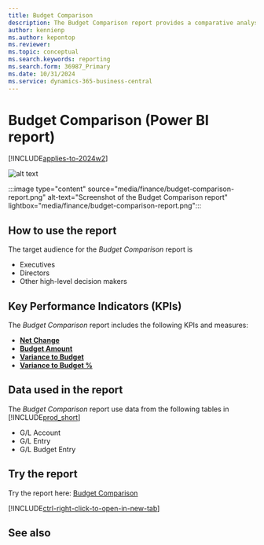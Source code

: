 ```yaml
---
title: Budget Comparison
description: The Budget Comparison report provides a comparative analysis of G/L amounts and G/L Budget amounts by month. 
author: kennienp
ms.author: kepontop
ms.reviewer:
ms.topic: conceptual
ms.search.keywords: reporting
ms.search.form: 36987_Primary
ms.date: 10/31/2024
ms.service: dynamics-365-business-central
---
```


# Budget Comparison (Power BI report)

[!INCLUDE[applies-to-2024w2](includes/applies-to-2024w2.md)]

![alt text](image.png)

:::image type="content" source="media/finance/budget-comparison-report.png" alt-text="Screenshot of the Budget Comparison report" lightbox="media/finance/budget-comparison-report.png":::

## How to use the report

The target audience for the *Budget Comparison* report is
- Executives
- Directors
- Other high-level decision makers

## Key Performance Indicators (KPIs)

The *Budget Comparison* report includes the following KPIs and measures: 

- [**Net Change**](####)
- [**Budget Amount**](####)
- [**Variance to Budget**](####)
- [**Variance to Budget %**](####)

## Data used in the report

The *Budget Comparison* report use data from the following tables in [!INCLUDE[prod_short](includes/prod_short.md)]

- G/L Account
- G/L Entry
- G/L Budget Entry


## Try the report

Try the report here: [Budget Comparison](https://businesscentral.dynamics.com?page=36987)

[!INCLUDE[ctrl-right-click-to-open-in-new-tab](includes/ctrl-right-click-to-open-in-new-tab.md)]

## See also